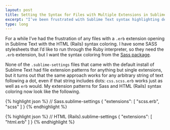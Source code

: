 ```yaml
---
layout: post
title: Setting the Syntax for Files with Multiple Extensions in Sublime Text
excerpt: "I’ve been frustrated with Sublime Text syntax highlighting defaults on files with multiple name extensions that I finally spent 15 minutes figuring out how to fix them."
type: long
---
```


For a while I’ve had the frustration of any files with a `.erb` extension opening in Sublime Text with the HTML (Rails) syntax coloring. I have some SASS stylesheets that I’d like to run through the Ruby interpreter, so they need the `.erb` extension, but I want the syntax coloring from the [Sass package](https://sublime.wbond.net/packages/Sass).

None of the `.sublime-settings` files that came with the default install of Sublime Text had file extension patterns for anything but single extensions, but it turns out that the same approach works for any arbitrary string of text following a dot, even if that string includes dots: `css.scss.erb` works just as well as `erb` would. My extension patterns for Sass and HTML (Rails) syntax coloring now look like the following.

{% highlight json %}
// Sass.sublime-settings
{
  "extensions": [
    "scss.erb",
    "scss"
  ]
}
{% endhighlight %}

{% highlight json %}
// HTML (Rails).sublime-settings
{
  "extensions": [
    "html.erb"
  ]
}
{% endhighlight %}